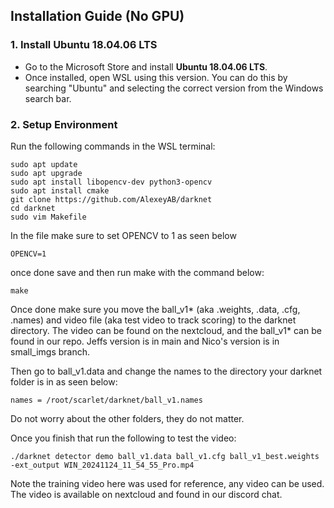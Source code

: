 ## Installation Guide (No GPU)

### 1. Install Ubuntu 18.04.06 LTS
- Go to the Microsoft Store and install **Ubuntu 18.04.06 LTS**.
- Once installed, open WSL using this version. You can do this by searching "Ubuntu" and selecting the correct version from the Windows search bar.

### 2. Setup Environment
Run the following commands in the WSL terminal:

```
sudo apt update
sudo apt upgrade
sudo apt install libopencv-dev python3-opencv
sudo apt install cmake
git clone https://github.com/AlexeyAB/darknet
cd darknet
sudo vim Makefile
```

In the file make sure to set OPENCV to 1 as seen below

```
OPENCV=1
```
once done save and then run make with the command below:
```
make
```
Once done make sure you move the ball_v1* (aka .weights, .data, .cfg, .names) and video file (aka test video to track scoring) to the darknet directory. The video can be found on the nextcloud, and the ball_v1* can be found in our repo. Jeffs version is in main and Nico's version is in small_imgs branch.

Then go to ball_v1.data and change the names to the directory your darknet folder is in as seen below:
```
names = /root/scarlet/darknet/ball_v1.names
```
Do not worry about the other folders, they do not matter.


Once you finish that run the following to test the video:
```
./darknet detector demo ball_v1.data ball_v1.cfg ball_v1_best.weights -ext_output WIN_20241124_11_54_55_Pro.mp4
```
Note the training video here was used for reference, any video can be used. The video is available on nextcloud and found in our discord chat.
